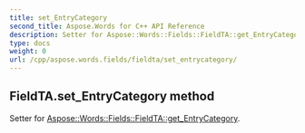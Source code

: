 ```yaml
---
title: set_EntryCategory
second_title: Aspose.Words for C++ API Reference
description: Setter for Aspose::Words::Fields::FieldTA::get_EntryCategory. 
type: docs
weight: 0
url: /cpp/aspose.words.fields/fieldta/set_entrycategory/
---
```

## FieldTA.set_EntryCategory method


Setter for [Aspose::Words::Fields::FieldTA::get_EntryCategory](./get_entrycategory/).

